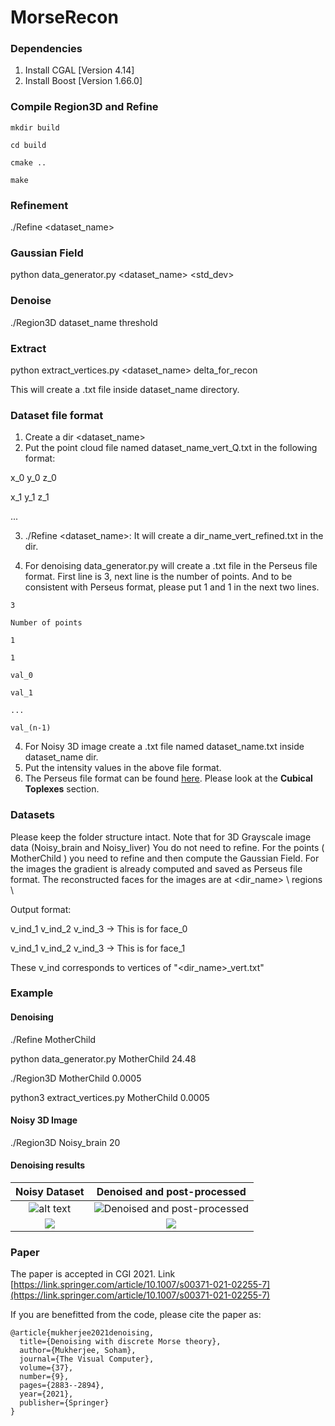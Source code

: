 # MorseRecon
### Dependencies
1. Install CGAL [Version 4.14]
2. Install Boost [Version 1.66.0]

### Compile Region3D and Refine
```
mkdir build

cd build

cmake ..

make
```

### Refinement
  ./Refine \<dataset_name\>
### Gaussian Field
  python data_generator.py \<dataset_name\> \<std_dev\>

### Denoise
  ./Region3D dataset_name threshold

### Extract
  python extract_vertices.py \<dataset_name\> delta_for_recon

This will create a .txt file inside dataset_name directory.

### Dataset file format
1. Create a dir <dataset_name>
2. Put the point cloud file named dataset_name_vert_Q.txt in the following format:

x_0 y_0 z_0

x_1 y_1 z_1

...

3. ./Refine \<dataset_name\>: It will create a dir\_name\_vert\_refined.txt in the dir.

4. For denoising data_generator.py will create a .txt file in the Perseus file format. First line is 3, next line is the number of points. And to be consistent with Perseus format, please put 1 and 1 in the next two lines.

```
3

Number of points

1

1 

val_0

val_1

...

val_(n-1)
```


4. For Noisy 3D image create a .txt file named dataset_name.txt inside dataset\_name dir.
5. Put the intensity values in the above file format.
6. The Perseus file format can be found [here](http://people.maths.ox.ac.uk/nanda/perseus/). Please look at the **Cubical Toplexes** section.

### Datasets
Please keep the folder structure intact. Note that for 3D Grayscale image data (Noisy_brain and Noisy_liver) You do not need to refine. For the points ( MotherChild ) you need to refine and then compute the Gaussian Field. For the images the gradient is already computed and saved as Perseus file format. The reconstructed faces for the images are at \<dir_name\> \ regions \

Output format:

v_ind_1 v_ind_2 v_ind_3 -> This is for face_0

v_ind_1 v_ind_2 v_ind_3 -> This is for face_1

These v_ind corresponds to vertices of "\<dir_name\>\_vert.txt"


### Example
#### Denoising

  ./Refine MotherChild

  python data_generator.py MotherChild 24.48

  ./Region3D MotherChild 0.0005

  python3 extract_vertices.py MotherChild 0.0005


#### Noisy 3D Image

  ./Region3D Noisy_brain 20


#### Denoising results
Noisy Dataset           |  Denoised and post-processed
:-------------------------:|:-------------------------:
![alt text](Noisy_MotherChild.png)  |  ![](MotherChild_denoised.png "Denoised and post-processed")
![](Noisy_Brain.png)  |  ![](brain.png)
 
### Paper
The paper is accepted in CGI 2021. Link [https://link.springer.com/article/10.1007/s00371-021-02255-7](https://link.springer.com/article/10.1007/s00371-021-02255-7)

If you are benefitted from the code, please cite the paper as:
```
@article{mukherjee2021denoising,
  title={Denoising with discrete Morse theory},
  author={Mukherjee, Soham},
  journal={The Visual Computer},
  volume={37},
  number={9},
  pages={2883--2894},
  year={2021},
  publisher={Springer}
}
```

